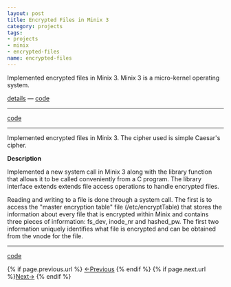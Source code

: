 ```yaml
---
layout: post
title: Encrypted Files in Minix 3
category: projects
tags: 
- projects
- minix
- encrypted-files
name: encrypted-files
---
```


<link rel="stylesheet" href="../css/styles.css.css" />

Implemented encrypted files in Minix 3. Minix 3 is a micro-kernel operating system. 

[details][details] &mdash; [code][code]
<!-- truncate_here -->
- - -

[code][code]

- - -

Implemented encrypted files in Minix 3. The cipher used is simple Caesar's cipher.

**Description**

Implemented a new system call in Minix 3 along with the library function that allows it to be called conveniently from a C program. The library interface extends extends file access operations to handle encrypted files.

Reading and writing to a file is done through a system call. The first is to access the "master encryption table" file (/etc/encryptTable) that stores the information about every file that is encrypted within Minix and contains three pieces of information: fs_dev, inode_nr and hashed_pw. The first two information uniquely identifies what file is encrypted and can be obtained from the vnode for the file. 

- - -

[code][code]

<nav class="pagination clear" style="padding-bottom:20px;">
{% if page.previous.url %} <a class="prev-item" href="{{page.previous.url}}" title="Previous Post: {{page.previous.title}}">&larr;Previous</a>   {% endif %}  {% if page.next.url %}<a class="next-item" href="{{page.next.url}}" title="Next Post: {{page.next.title}}">Next&rarr;</a>         {% endif %}
</nav>


[details]: /projects/encrypt-files
[code]: https://github.com/tushar-sharma/encrypted-file-sytem
